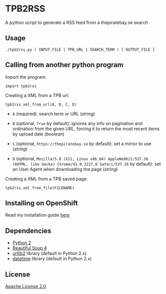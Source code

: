 TPB2RSS
=======

A python script to generate a RSS feed from a thepiratebay.se search

Usage
-----

```
./tpb2rss.py ( INPUT_FILE | TPB_URL | SEARCH_TERM ) [ OUTPUT_FILE ]
```

Calling from another python program
-----------------------------------

Import the program:

```
import tpb2rss
```

Creating a XML from a TPB url:

```
tpb2rss.xml_from_url(A, B, C, D)
```

- `A` (required): search term or URL (*string*)

- `B` (optional, `True` by default): ignores any info on pagination and ordination from the given URL, forcing it to return the most recent items by upload date (*boolean*)

- `C` (optional, `https://thepiratebay.se` by default): set a mirror to use (*string*)

- `D` (optional, `Mozilla/5.0 (X11; Linux x86_64) AppleWebKit/537.36 (KHTML, like Gecko) Chrome/41.0.2227.0 Safari/537.36` by default): set an User Agent when downloading the page (*string*)

Creating a XML from a TPB saved page:
```
tpb2rss.xml_from_file(FILENAME)
```

Installing on OpenShift
-----------------------

Read my installation guide [here](http://camporez.com/blog/tpb2rss-openshift)

Dependencies
------------

- [Python 2](http://docs.python.org/2/)
- [Beautiful Soup 4](http://www.crummy.com/software/BeautifulSoup/)
- [urllib2](https://docs.python.org/2/library/urllib2.html) library (default in Python 2.x)
- [datetime](https://docs.python.org/2/library/datetime.html) library (default in Python 2.x)

License
-------

[Apache License 2.0](https://github.com/camporez/tpb2rss/raw/master/LICENSE)
